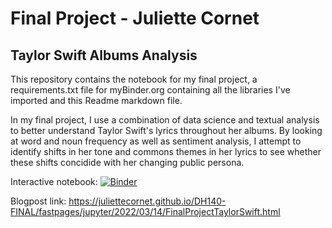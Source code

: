 # Final Project - Juliette Cornet
## Taylor Swift Albums Analysis 

This repository contains the notebook for my final project, a requirements.txt file for myBinder.org containing all the libraries I've imported and this Readme markdown file. 

In my final project, I use a combination of data science and textual analysis to better understand Taylor Swift's lyrics throughout her albums. By looking at word and noun frequency as well as sentiment analysis, I attempt to identify shifts in her tone and commons themes in her lyrics to see whether these shifts concidide with her changing public persona.

Interactive notebook: [![Binder](https://mybinder.org/badge_logo.svg)](https://mybinder.org/v2/gh/juliettecornet/Final-Project-Taylor-Swift-Albums/HEAD)

Blogpost link: https://juliettecornet.github.io/DH140-FINAL/fastpages/jupyter/2022/03/14/FinalProjectTaylorSwift.html


